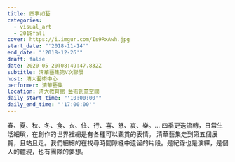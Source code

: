 ```yaml
---
title: 四事如藝
categories:
  - visual_art
  - 2018fall
cover: https://i.imgur.com/Is9RxAwh.jpg
start_date: "'2018-11-14'"
end_date: "'2018-12-26'"
draft: false
date: 2020-05-20T08:49:47.832Z
subtitle: 清華藝集第V次聯展
host: 清大藝術中心
performer: 清華藝集
location: 清大教育館 藝術創意空間
daily_start_time: "'10:00:00'"
daily_end_time: "'17:00:00'"
---
```


春、夏、秋、冬、食、衣、住、行、喜、怒、哀、樂。… 四季更迭流轉，日常生活細瑣，在創作的世界裡總是有各種可以觀賞的表情。 清華藝集走到第五個展覽，且站且走。我們細細的在找尋時間隙縫中遺留的片段。是紀錄也是演繹，是個人的體現，也有團隊的夢想。